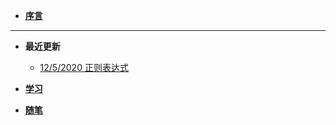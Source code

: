 

<!--docs/_sidebar.md-->

+ [**序言**](./README)

----

+ **最近更新**

  + [12/5/2020 正则表达式](./学习/正则表达式)

+ [**学习**](./学习/)

+ [**随笔**](./随笔/)

  


